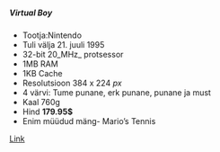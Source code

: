 ##### Virtual Boy

* Tootja:Nintendo 
* Tuli välja  21. juuli 1995
* 32-bit 20_MHz_ protsessor
* 1MB RAM
* 1KB Cache
* Resolutsioon 384 x 224 _px_
* 4 värvi: Tume punane, erk punane, punane ja must
* Kaal 760g
* Hind __179.95$__
* Enim müüdud mäng- Mario’s Tennis

[Link](http://nintendo.wikia.com/wiki/Virtual_Boy)
